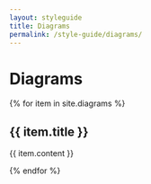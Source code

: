 ```yaml
---
layout: styleguide
title: Diagrams
permalink: /style-guide/diagrams/
---
```


# Diagrams
{% for item in site.diagrams %}

## {{ item.title }}

{{ item.content }}

{% endfor %}
